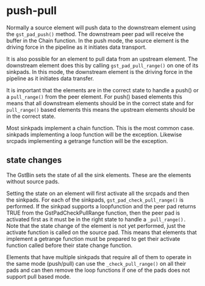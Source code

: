 # push-pull

Normally a source element will push data to the downstream element using
the `gst_pad_push()` method. The downstream peer pad will receive the
buffer in the Chain function. In the push mode, the source element is
the driving force in the pipeline as it initiates data transport.

It is also possible for an element to pull data from an upstream
element. The downstream element does this by calling
`gst_pad_pull_range()` on one of its sinkpads. In this mode, the
downstream element is the driving force in the pipeline as it initiates
data transfer.

It is important that the elements are in the correct state to handle a
push() or a `pull_range()` from the peer element. For push() based
elements this means that all downstream elements should be in the
correct state and for `pull_range()` based elements this means the
upstream elements should be in the correct state.

Most sinkpads implement a chain function. This is the most common case.
sinkpads implementing a loop function will be the exception. Likewise
srcpads implementing a getrange function will be the exception.

## state changes

The GstBin sets the state of all the sink elements. These are the
elements without source pads.

Setting the state on an element will first activate all the srcpads and
then the sinkpads. For each of the sinkpads,
`gst_pad_check_pull_range()` is performed. If the sinkpad supports a
loopfunction and the peer pad returns TRUE from the GstPadCheckPullRange
function, then the peer pad is activated first as it must be in the
right state to handle a `_pull_range().` Note that the state change of
the element is not yet performed, just the activate function is called
on the source pad. This means that elements that implement a getrange
function must be prepared to get their activate function called before
their state change function.

Elements that have multiple sinkpads that require all of them to operate
in the same mode (push/pull) can use the `_check_pull_range()` on all
their pads and can then remove the loop functions if one of the pads
does not support pull based mode.
